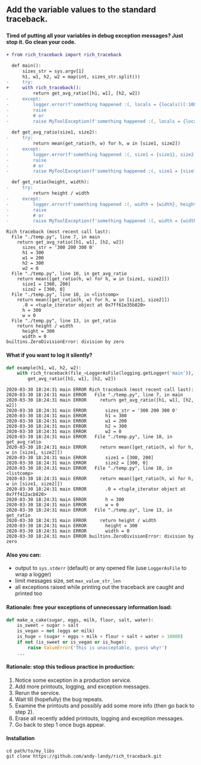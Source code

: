 ## Add the variable values to the standard traceback.

### 
###
###

#### Tired of putting all your variables in debug exception messages? Just stop it. Go clean your code.

```diff
+ from rich_traceback import rich_traceback

  def main():
      sizes_str = sys.argv[1]
      h1, w1, h2, w2 = map(int, sizes_str.split())
-     try:
+     with rich_traceback():
          return get_avg_ratio([h1, w1], [h2, w2])
-     except:
-         logger.error(f'something happened :(, locals = {locals()[:1000]}')
-         raise
-         # or
-         raise MyToolException(f'something happened :(, locals = {locals()[:1000]}')
          
  def get_avg_ratio(size1, size2):
-     try:
          return mean(get_ratio(h, w) for h, w in [size1, size2])
-     except:
-         logger.error(f'something happened :(, size1 = {size1}, size2 = {size2}')
-         raise
-         # or
-         raise MyToolException(f'something happened :(, size1 = {size1}, size2 = {size2}')

  def get_ratio(height, width):
-     try:
          return height / width
-     except:
-         logger.error(f'something happened :(, width = {width}, height = {height}')
-         raise
-         # or
-         raise MyToolException(f'something happened :(, width = {width}, height = {height}')
```

```
Rich traceback (most recent call last):
  File "./temp.py", line 7, in main
    return get_avg_ratio([h1, w1], [h2, w2])
      sizes_str = '300 200 300 0'
      h1 = 300
      w1 = 200
      h2 = 300
      w2 = 0
  File "./temp.py", line 10, in get_avg_ratio
    return mean([get_ratio(h, w) for h, w in [size1, size2]])
      size1 = [300, 200]
      size2 = [300, 0]
  File "./temp.py", line 10, in <listcomp>
    return mean([get_ratio(h, w) for h, w in [size1, size2]])
      .0 = <tuple_iterator object at 0x7ff61e35b820>
      h = 300
      w = 0
  File "./temp.py", line 13, in get_ratio
    return height / width
      height = 300
      width = 0
builtins.ZeroDivisionError: division by zero
```

#### What if you want to log it silently?

```python
def example(h1, w1, h2, w2):
    with rich_traceback(file_=LoggerAsFile(logging.getLogger('main')), reraise=False):
        get_avg_ratio([h1, w1], [h2, w2])
```

```
2020-03-30 18:24:31 main ERROR Rich traceback (most recent call last):
2020-03-30 18:24:31 main ERROR   File "./temp.py", line 7, in main
2020-03-30 18:24:31 main ERROR     return get_avg_ratio([h1, w1], [h2, w2])
2020-03-30 18:24:31 main ERROR       sizes_str = '300 200 300 0'
2020-03-30 18:24:31 main ERROR       h1 = 300
2020-03-30 18:24:31 main ERROR       w1 = 200
2020-03-30 18:24:31 main ERROR       h2 = 300
2020-03-30 18:24:31 main ERROR       w2 = 0
2020-03-30 18:24:31 main ERROR   File "./temp.py", line 10, in get_avg_ratio
2020-03-30 18:24:31 main ERROR     return mean([get_ratio(h, w) for h, w in [size1, size2]])
2020-03-30 18:24:31 main ERROR       size1 = [300, 200]
2020-03-30 18:24:31 main ERROR       size2 = [300, 0]
2020-03-30 18:24:31 main ERROR   File "./temp.py", line 10, in <listcomp>
2020-03-30 18:24:31 main ERROR     return mean([get_ratio(h, w) for h, w in [size1, size2]])
2020-03-30 18:24:31 main ERROR       .0 = <tuple_iterator object at 0x7ff412acb820>
2020-03-30 18:24:31 main ERROR       h = 300
2020-03-30 18:24:31 main ERROR       w = 0
2020-03-30 18:24:31 main ERROR   File "./temp.py", line 13, in get_ratio
2020-03-30 18:24:31 main ERROR     return height / width
2020-03-30 18:24:31 main ERROR       height = 300
2020-03-30 18:24:31 main ERROR       width = 0
2020-03-30 18:24:31 main ERROR builtins.ZeroDivisionError: division by zero
```

#### Also you can:

* output to `sys.stderr` (default) or any opened file (use `LoggerAsFile` to wrap a logger)
* limit messages size, set `max_value_str_len`
* all exceptions raised while printing out the traceback are caught and printed too

#### Rationale: free your exceptions of unnecessary information load:

```python
def make_a_cake(sugar, eggs, milk, flour, salt, water):
    is_sweet = sugar > salt
    is_vegan = not (eggs or milk)
    is_huge = (sugar + eggs + milk + flour + salt + water > 10000)
    if not (is_sweet or is_vegan or is_huge):
        raise ValueError('This is unacceptable, guess why!')
    ...
```

#### Rationale: stop this tedious practice in production:

1. Notice some exception in a production service.
2. Add more printouts, logging, and exception messages.
3. Rerun the service.
4. Wait till (hopefully) the bug repeats.
5. Examine the printouts and possibly add some more info (then go back to step 2).
6. Erase all recently added printouts, logging and exception messages.
7. Go back to step 1 once bugs appear.

#### Installation

```
cd path/to/my_libs
git clone https://github.com/andy-landy/rich_traceback.git
```
